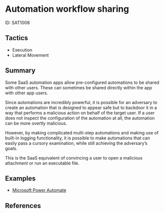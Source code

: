 # Automation workflow sharing
ID: SAT1008

## Tactics
* Execution
* Lateral Movement

## Summary
Some SaaS automation apps allow pre-configured automations to be shared with other users. These can sometimes be shared directly within the app with other app users.

Since automations are incredibly powerful, it is possible for an adversary to create an automation that is designed to appear safe but to backdoor it in a way that performs a malicious action on behalf of the target user. If a user does not inspect the configuration of the automation at all, the automation can be more overtly malicious.

However, by making complicated multi-step automations and making use of built-in logging functionality, it is possible to make automations that can easily pass a cursory examination, while still achieving the adversary’s goals.

This is the SaaS equivalent of convincing a user to open a malicious attachment or run an executable file.

## Examples
* [Microsoft Power Automate](examples/microsoft_power_automate.md)

## References
